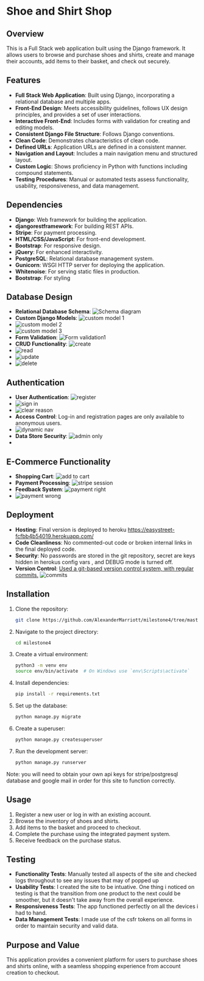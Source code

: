 # Shoe and Shirt Shop

## Overview

This is a Full Stack web application built using the Django framework. It allows users to browse and purchase shoes and shirts, create and manage their accounts, add items to their basket, and check out securely.

## Features

- **Full Stack Web Application**: Built using Django, incorporating a relational database and multiple apps.
- **Front-End Design**: Meets accessibility guidelines, follows UX design principles, and provides a set of user interactions.
- **Interactive Front-End**: Includes forms with validation for creating and editing models.
- **Consistent Django File Structure**: Follows Django conventions.
- **Clean Code**: Demonstrates characteristics of clean code.
- **Defined URLs**: Application URLs are defined in a consistent manner.
- **Navigation and Layout**: Includes a main navigation menu and structured layout.
- **Custom Logic**: Shows proficiency in Python with functions including compound statements.
- **Testing Procedures**: Manual or automated tests assess functionality, usability, responsiveness, and data management.

## Dependencies

- **Django**: Web framework for building the application.
- **djangorestframework**: For building REST APIs.
- **Stripe**: For payment processing.
- **HTML/CSS/JavaScript**: For front-end development.
- **Bootstrap**: For responsive design.
- **jQuery**: For enhanced interactivity.
- **PostgreSQL**: Relational database management system.
- **Gunicorn**: WSGI HTTP server for deploying the application.
- **Whitenoise**: For serving static files in production.
- **Bootstrap**: For styling

## Database Design

- **Relational Database Schema**: ![Schema diagram](readmeimages/schemadiagram.png)
- **Custom Django Models**: ![custom model 1](readmeimages/custommodel1.png)
- ![custom model 2](readmeimages/custommodel1.png)
- ![custom model 3](readmeimages/custommodel1.png)
- **Form Validation**: ![Form validation1](readmeimages/formvalidation.png)
- **CRUD Functionality**: ![create](readmeimages/create.png)
- ![read](readmeimages/read.png)
- ![update](readmeimages/update.png)
- ![delete](readmeimages/delete.png)

## Authentication

- **User Authentication**: ![register](readmeimages/register.png)
- ![sign in](readmeimages/login.png)
- ![clear reason](readmeimages/clearreason.png)
- **Access Control**: Log-in and registration pages are only available to anonymous users.
- ![dynamic nav](readmeimages/dynamicnav.png)
- **Data Store Security**: ![admin only](readmeimages/adminonly.png)
-

## E-Commerce Functionality

- **Shopping Cart**: ![add to cart](readmeimages/addtocart.png)
- **Payment Processing**: ![stripe session](readmeimages/stripesession.png)
- **Feedback System**: ![payment right](readmeimages/paymentright.png)
- ![payment wrong](readmeimages/paymentwrong.png)

## Deployment

- **Hosting**: Final version is deployed to heroku <https://easystreet-fcfbb4b54019.herokuapp.com/>
- **Code Cleanliness**: No commented-out code or broken internal links in the final deployed code.
- **Security**: No passwords are stored in the git repository, secret are keys hidden in herokus config vars , and DEBUG mode is turned off.
- **Version Control**: [Used a git-based version control system, with regular commits.](https://github.com/AlexanderMarriott/milestone4/commits/master/)
![commits](readmeimages/commits.png)

## Installation

1. Clone the repository:

    ```bash
    git clone https://github.com/AlexanderMarriott/milestone4/tree/master
    ```

2. Navigate to the project directory:

    ```bash
    cd milestone4
    ```

3. Create a virtual environment:

    ```bash
    python3 -m venv env
    source env/bin/activate  # On Windows use `env\Scripts\activate`
    ```

4. Install dependencies:

    ```bash
    pip install -r requirements.txt
    ```

5. Set up the database:

    ```bash
    python manage.py migrate
    ```

6. Create a superuser:

    ```bash
    python manage.py createsuperuser
    ```

7. Run the development server:

    ```bash
    python manage.py runserver
    ```

Note: you will need to obtain your own api keys for stripe/postgresql database and google mail in order for this site to function correctly.

## Usage

1. Register a new user or log in with an existing account.
2. Browse the inventory of shoes and shirts.
3. Add items to the basket and proceed to checkout.
4. Complete the purchase using the integrated payment system.
5. Receive feedback on the purchase status.

## Testing

- **Functionality Tests**: Manually tested all aspects of the site and checked logs throughout to see any issues that may of popped up
- **Usability Tests**: I created the site to be intuative. One thing i noticed on testing is that the transition from one product to the next could be smoother, but it doesn't take away from the overall experience.
- **Responsiveness Tests**: The app functioned perfectly on all the devices i had to hand.
- **Data Management Tests**: I made use of the csfr tokens on all forms in order to maintain security and valid data.

## Purpose and Value

This application provides a convenient platform for users to purchase shoes and shirts online, with a seamless shopping experience from account creation to checkout.
